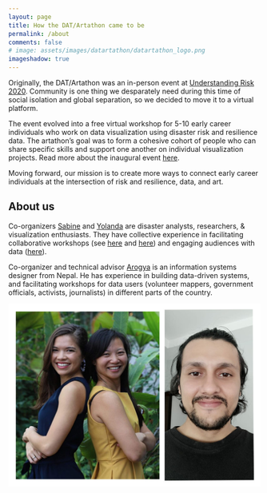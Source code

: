 ```yaml
---
layout: page
title: How the DAT/Artathon came to be
permalink: /about
comments: false
# image: assets/images/datartathon/datartathon_logo.png
imageshadow: true
---
```


Originally, the DAT/Artathon was an in-person event at [Understanding Risk 2020](https://understandrisk.org/event/ur2020). Community is one thing we desparately need during this time of social isolation and global separation, so we decided to move it to a virtual platform.

The event evolved into a free virtual workshop for 5-10 early career individuals who work on data visualization using disaster risk and resilience data. The artathon’s goal was to form a cohesive cohort of people who can share specific skills and support one another on individual visualization projects. Read more about the inaugural event [here](http://datartathon.com/blogs/concluding-the-first-datartathon). 

Moving forward, our mission is to create more ways to connect early career individuals at the intersection of risk and resilience, data, and art. 

## About us

Co-organizers [Sabine](http://datartathon.com/fellows/sabine) and [Yolanda](http://datartathon.com/fellows/yolanda) are disaster analysts,  researchers, & visualization enthusiasts. They have collective experience in facilitating collaborative workshops (see [here](https://disaster-analytics.com/blog/counterfactual-black-swans-workshop) and [here](https://disaster-analytics.com/blog/converging-disaster-researchers-nhw)) and engaging audiences with data ([here](https://www.sabine-loos.com/blog-1/afterquake-visrisk)). 

Co-organizer and technical advisor [Arogya](http://datartathon.com/fellows/arogya) is an information systems designer from Nepal. He has experience in building data-driven systems, and facilitating workshops for data users (volunteer mappers, government officials, activists, journalists) in different parts of the country. 


<img class="custom-shadow" src = "assets/images/datartathon/sabyolaro.jpg"/>
